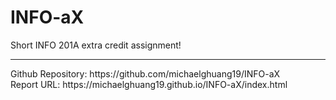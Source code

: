 # INFO-aX
Short INFO 201A extra credit assignment!

<hr>
Github Repository: https://github.com/michaelghuang19/INFO-aX
<br>
Report URL: https://michaelghuang19.github.io/INFO-aX/index.html